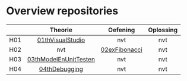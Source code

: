 # Overview repositories
|               | Theorie           | Oefening  | Oplossing|
| ------------- |:-------------:|:-----:|:-------:|
| H01 | [01thVisualStudio](https://github.com/WebIII/01thHelloVisualStudio.git) | nvt |  nvt |
| H02 | nvt | [02exFibonacci](https://github.com/WebIII/02exFibonacci) |  nvt |
| H03 | [03thModelEnUnitTesten](https://github.com/WebIII/03thModelEnUnitTesten.git) | nvt |  nvt |
| H04 | [04thDebugging](https://github.com/WebIII/04thDebugging.git) | nvt |  nvt |
